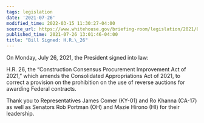 ```yaml
---
tags: legislation
date: '2021-07-26'
modified_time: 2022-03-15 11:30:27-04:00
source_url: https://www.whitehouse.gov/briefing-room/legislation/2021/07/26/bill-signed-h-r-26/
published_time: 2021-07-26 13:01:46-04:00
title: "Bill Signed: H.R.\_26"
---
```

 
On Monday, July 26, 2021, the President signed into law:  
  
H.R. 26, the “Construction Consensus Procurement Improvement Act of
2021,” which amends the Consolidated Appropriations Act of 2021, to
correct a provision on the prohibition on the use of reverse auctions
for awarding Federal contracts. 

Thank you to Representatives James Comer (KY-01) and Ro Khanna (CA-17)
as well as Senators Rob Portman (OH) and Mazie Hirono (HI) for their
leadership.
